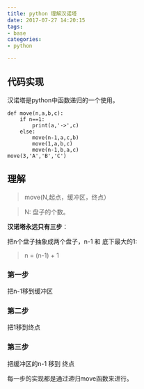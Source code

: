 ```yaml
---
title: python 理解汉诺塔
date: 2017-07-27 14:20:15
tags:
- base
categories:
- python

---
```

## 代码实现

汉诺塔是python中函数递归的一个使用。

```
def move(n,a,b,c):
    if n==1:
        print(a,'->',c)
    else:
        move(n-1,a,c,b)
        move(1,a,b,c)
        move(n-1,b,a,c)
move(3,'A','B','C')

```
## 理解
>move(N,起点，缓冲区，终点）

>N: 盘子的个数。

**汉诺塔永远只有三步**：

<!--more-->

把n个盘子抽象成两个盘子，n-1 和 底下最大的1:

>n = (n-1) + 1

### 第一步

把n-1移到缓冲区

### 第二步
把1移到终点

### 第三步
把缓冲区的n-1 移到 终点

每一步的实现都是通过递归move函数来进行。
